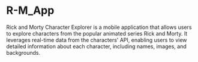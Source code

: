# R-M_App
Rick and Morty Character Explorer is a mobile application that allows users to explore characters from the popular animated series Rick and Morty. It leverages real-time data from the characters' API, enabling users to view detailed information about each character, including names, images, and backgrounds.
